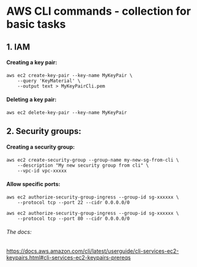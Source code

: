 # **AWS CLI commands - collection for basic tasks**

## 1. IAM

#### Creating a key pair:

    aws ec2 create-key-pair --key-name MyKeyPair \
        --query 'KeyMaterial' \
        --output text > MyKeyPairCli.pem
   


#### Deleting a key pair:
    aws ec2 delete-key-pair --key-name MyKeyPair



## 2. Security groups:

#### Creating a security group:
    aws ec2 create-security-group --group-name my-new-sg-from-cli \
        --description "My new security group from cli" \
        --vpc-id vpc-xxxxx



#### Allow specific ports:
    aws ec2 authorize-security-group-ingress --group-id sg-xxxxxx \
        --protocol tcp --port 22 --cidr 0.0.0.0/0

    aws ec2 authorize-security-group-ingress --group-id sg-xxxxxx \
        --protocol tcp --port 80 --cidr 0.0.0.0/0


###### The docs:
https://docs.aws.amazon.com/cli/latest/userguide/cli-services-ec2-keypairs.html#cli-services-ec2-keypairs-prereqs

